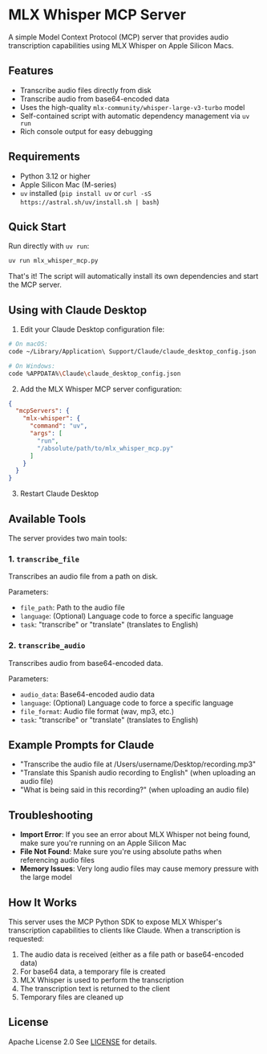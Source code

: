 # MLX Whisper MCP Server

A simple Model Context Protocol (MCP) server that provides audio transcription capabilities using MLX Whisper on Apple Silicon Macs.

## Features

- Transcribe audio files directly from disk
- Transcribe audio from base64-encoded data
- Uses the high-quality `mlx-community/whisper-large-v3-turbo` model
- Self-contained script with automatic dependency management via `uv run`
- Rich console output for easy debugging

## Requirements

- Python 3.12 or higher
- Apple Silicon Mac (M-series)
- `uv` installed (`pip install uv` or `curl -sS https://astral.sh/uv/install.sh | bash`)

## Quick Start

Run directly with `uv run`:

```bash
uv run mlx_whisper_mcp.py
```

That's it! The script will automatically install its own dependencies and start the MCP server.

## Using with Claude Desktop

1. Edit your Claude Desktop configuration file:

```bash
# On macOS:
code ~/Library/Application\ Support/Claude/claude_desktop_config.json

# On Windows:
code %APPDATA%\Claude\claude_desktop_config.json
```

2. Add the MLX Whisper MCP server configuration:

```json
{
  "mcpServers": {
    "mlx-whisper": {
      "command": "uv",
      "args": [
        "run",
        "/absolute/path/to/mlx_whisper_mcp.py"
      ]
    }
  }
}
```

3. Restart Claude Desktop

## Available Tools

The server provides two main tools:

### 1. `transcribe_file`

Transcribes an audio file from a path on disk.

Parameters:
- `file_path`: Path to the audio file
- `language`: (Optional) Language code to force a specific language
- `task`: "transcribe" or "translate" (translates to English)

### 2. `transcribe_audio`

Transcribes audio from base64-encoded data.

Parameters:
- `audio_data`: Base64-encoded audio data
- `language`: (Optional) Language code to force a specific language
- `file_format`: Audio file format (wav, mp3, etc.)
- `task`: "transcribe" or "translate" (translates to English)

## Example Prompts for Claude

- "Transcribe the audio file at /Users/username/Desktop/recording.mp3"
- "Translate this Spanish audio recording to English" (when uploading an audio file)
- "What is being said in this recording?" (when uploading an audio file)

## Troubleshooting

- **Import Error**: If you see an error about MLX Whisper not being found, make sure you're running on an Apple Silicon Mac
- **File Not Found**: Make sure you're using absolute paths when referencing audio files
- **Memory Issues**: Very long audio files may cause memory pressure with the large model

## How It Works

This server uses the MCP Python SDK to expose MLX Whisper's transcription capabilities to clients like Claude. When a transcription is requested:

1. The audio data is received (either as a file path or base64-encoded data)
2. For base64 data, a temporary file is created
3. MLX Whisper is used to perform the transcription
4. The transcription text is returned to the client
5. Temporary files are cleaned up

## License

Apache License 2.0
See [LICENSE](LICENSE) for details.
